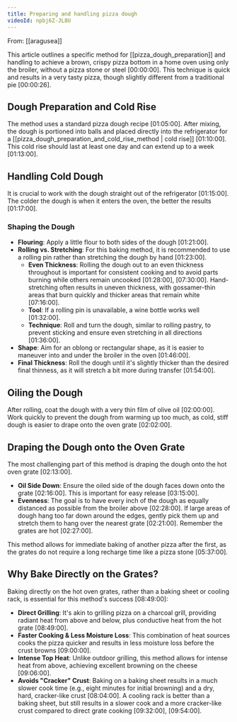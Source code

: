 ```yaml
---
title: Preparing and handling pizza dough
videoId: npbj6Z-JL8U
---
```


From: [[aragusea]] <br/> 

This article outlines a specific method for [[pizza_dough_preparation]] and handling to achieve a brown, crispy pizza bottom in a home oven using only the broiler, without a pizza stone or steel <a class="yt-timestamp" data-t="00:00:00">[00:00:00]</a>. This technique is quick and results in a very tasty pizza, though slightly different from a traditional pie <a class="yt-timestamp" data-t="00:00:26">[00:00:26]</a>.

## Dough Preparation and Cold Rise

The method uses a standard pizza dough recipe <a class="yt-timestamp" data-t="01:05:00">[01:05:00]</a>. After mixing, the dough is portioned into balls and placed directly into the refrigerator for a [[pizza_dough_preparation_and_cold_rise_method | cold rise]] <a class="yt-timestamp" data-t="01:10:00">[01:10:00]</a>. This cold rise should last at least one day and can extend up to a week <a class="yt-timestamp" data-t="01:13:00">[01:13:00]</a>.

## Handling Cold Dough

It is crucial to work with the dough straight out of the refrigerator <a class="yt-timestamp" data-t="01:15:00">[01:15:00]</a>. The colder the dough is when it enters the oven, the better the results <a class="yt-timestamp" data-t="01:17:00">[01:17:00]</a>.

### Shaping the Dough

*   **Flouring**: Apply a little flour to both sides of the dough <a class="yt-timestamp" data-t="01:21:00">[01:21:00]</a>.
*   **Rolling vs. Stretching**: For this baking method, it is recommended to use a rolling pin rather than stretching the dough by hand <a class="yt-timestamp" data-t="01:23:00">[01:23:00]</a>.
    *   **Even Thickness**: Rolling the dough out to an even thickness throughout is important for consistent cooking and to avoid parts burning while others remain uncooked <a class="yt-timestamp" data-t="01:28:00">[01:28:00]</a>, <a class="yt-timestamp" data-t="07:30:00">[07:30:00]</a>. Hand-stretching often results in uneven thickness, with gossamer-thin areas that burn quickly and thicker areas that remain white <a class="yt-timestamp" data-t="07:16:00">[07:16:00]</a>.
    *   **Tool**: If a rolling pin is unavailable, a wine bottle works well <a class="yt-timestamp" data-t="01:32:00">[01:32:00]</a>.
    *   **Technique**: Roll and turn the dough, similar to rolling pastry, to prevent sticking and ensure even stretching in all directions <a class="yt-timestamp" data-t="01:36:00">[01:36:00]</a>.
*   **Shape**: Aim for an oblong or rectangular shape, as it is easier to maneuver into and under the broiler in the oven <a class="yt-timestamp" data-t="01:46:00">[01:46:00]</a>.
*   **Final Thickness**: Roll the dough until it's slightly thicker than the desired final thinness, as it will stretch a bit more during transfer <a class="yt-timestamp" data-t="01:54:00">[01:54:00]</a>.

## Oiling the Dough

After rolling, coat the dough with a very thin film of olive oil <a class="yt-timestamp" data-t="02:00:00">[02:00:00]</a>. Work quickly to prevent the dough from warming up too much, as cold, stiff dough is easier to drape onto the oven grate <a class="yt-timestamp" data-t="02:02:00">[02:02:00]</a>.

## Draping the Dough onto the Oven Grate

The most challenging part of this method is draping the dough onto the hot oven grate <a class="yt-timestamp" data-t="02:13:00">[02:13:00]</a>.

*   **Oil Side Down**: Ensure the oiled side of the dough faces down onto the grate <a class="yt-timestamp" data-t="02:16:00">[02:16:00]</a>. This is important for easy release <a class="yt-timestamp" data-t="03:15:00">[03:15:00]</a>.
*   **Evenness**: The goal is to have every inch of the dough as equally distanced as possible from the broiler above <a class="yt-timestamp" data-t="02:28:00">[02:28:00]</a>. If large areas of dough hang too far down around the edges, gently pick them up and stretch them to hang over the nearest grate <a class="yt-timestamp" data-t="02:21:00">[02:21:00]</a>. Remember the grates are hot <a class="yt-timestamp" data-t="02:27:00">[02:27:00]</a>.

This method allows for immediate baking of another pizza after the first, as the grates do not require a long recharge time like a pizza stone <a class="yt-timestamp" data-t="05:37:00">[05:37:00]</a>.

## Why Bake Directly on the Grates?

Baking directly on the hot oven grates, rather than a baking sheet or cooling rack, is essential for this method's success <a class="yt-timestamp" data-t="08:49:00">[08:49:00]</a>:

*   **Direct Grilling**: It's akin to grilling pizza on a charcoal grill, providing radiant heat from above and below, plus conductive heat from the hot grate <a class="yt-timestamp" data-t="08:49:00">[08:49:00]</a>.
*   **Faster Cooking & Less Moisture Loss**: This combination of heat sources cooks the pizza quicker and results in less moisture loss before the crust browns <a class="yt-timestamp" data-t="09:00:00">[09:00:00]</a>.
*   **Intense Top Heat**: Unlike outdoor grilling, this method allows for intense heat from above, achieving excellent browning on the cheese <a class="yt-timestamp" data-t="09:06:00">[09:06:00]</a>.
*   **Avoids "Cracker" Crust**: Baking on a baking sheet results in a much slower cook time (e.g., eight minutes for initial browning) and a dry, hard, cracker-like crust <a class="yt-timestamp" data-t="08:04:00">[08:04:00]</a>. A cooling rack is better than a baking sheet, but still results in a slower cook and a more cracker-like crust compared to direct grate cooking <a class="yt-timestamp" data-t="09:32:00">[09:32:00]</a>, <a class="yt-timestamp" data-t="09:54:00">[09:54:00]</a>.